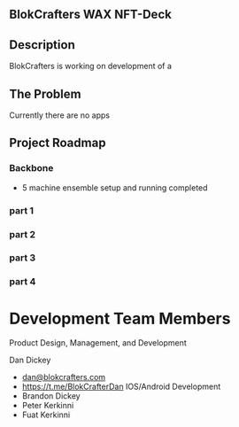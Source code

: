 ## BlokCrafters WAX NFT-Deck

## Description
BlokCrafters is working on development of a 

## The Problem 
Currently there are no apps

## Project Roadmap

### Backbone
- 5 machine ensemble setup and running completed

### part 1

### part 2

### part 3

### part 4

# Development Team Members
Product Design, Management, and Development

Dan Dickey
- dan@blokcrafters.com
- https://t.me/BlokCrafterDan
IOS/Android Development
- Brandon Dickey
- Peter Kerkinni
- Fuat Kerkinni
